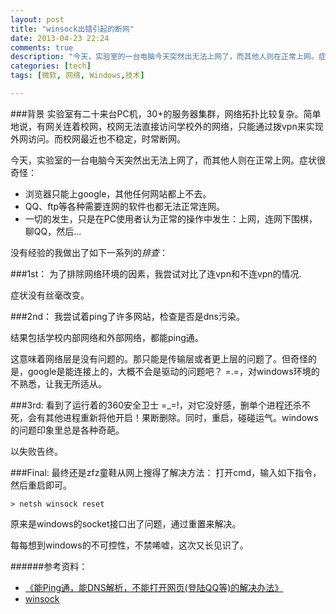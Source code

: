 ```yaml
---
layout: post
title: "winsock出错引起的断网"
date: 2013-04-23 22:24
comments: true
description: "今天，实验室的一台电脑今天突然出无法上网了，而其他人则在正常上网。症状很奇怪："
categories: [tech]
tags: [微软, 网络, Windows,技术]

---
```

###背景
实验室有二十来台PC机，30+的服务器集群，网络拓扑比较复杂。简单地说，有网关连着校网，校网无法直接访问学校外的网络，只能通过拨vpn来实现外网访问。而校网最近也不稳定，时常断网。

今天，实验室的一台电脑今天突然出无法上网了，而其他人则在正常上网。症状很奇怪：

* 浏览器只能上google，其他任何网站都上不去。
* QQ、ftp等各种需要连网的软件也都无法正常连网。
* 一切的发生，只是在PC使用者认为正常的操作中发生：上网，连网下围棋，聊QQ，然后…
<!--more-->
没有经验的我做出了如下一系列的*排查*：

###1st：
为了排除网络环境的因素，我尝试对比了连vpn和不连vpn的情况.

症状没有丝毫改变。

###2nd：
我尝试着ping了许多网站，检查是否是dns污染。

结果包括学校内部网络和外部网络，都能ping通。

这意味着网络层是没有问题的。那只能是传输层或者更上层的问题了。但奇怪的是，google是能连接上的，大概不会是驱动的问题吧？ =.=，对windows环境的不熟悉，让我无所适从。

###3rd:
看到了运行着的360安全卫士 =_=!，对它没好感，删单个进程还杀不死，会有其他进程重新将他开启！果断删除。同时，重启，碰碰运气。windows的问题印象里总是各种奇葩。

以失败告终。


###Final:
最终还是zfz童鞋从网上搜得了解决方法：
打开cmd，输入如下指令，然后重启即可。
```
> netsh winsock reset
```

原来是windows的socket接口出了问题，通过重置来解决。

每每想到windows的不可控性，不禁唏嘘，这次又长见识了。



######参考资料：

* [《能Ping通，能DNS解析，不能打开网页(登陆QQ等)的解决办法》](http://www.zoublog.com/technology/can-ping-dns-resolution-can-not-open-page-solution.html)
* [winsock](http://en.wikipedia.org/wiki/Winsock)

